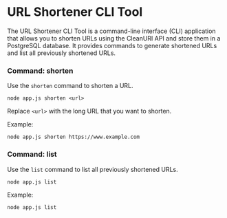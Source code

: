 # URL Shortener CLI Tool

The URL Shortener CLI Tool is a command-line interface (CLI) application that allows you to shorten URLs using the CleanURI API and store them in a PostgreSQL database. It provides commands to generate shortened URLs and list all previously shortened URLs.


### Command: shorten

Use the `shorten` command to shorten a URL.

```shell
node app.js shorten <url>
```

Replace `<url>` with the long URL that you want to shorten.

Example:

```shell
node app.js shorten https://www.example.com
```

### Command: list

Use the `list` command to list all previously shortened URLs.

```shell
node app.js list
```

Example:

```shell
node app.js list
```

